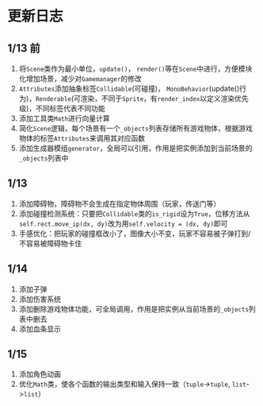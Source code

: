 # 更新日志

## 1/13 前
1. 将`Scene`类作为最小单位，`update()`， `render()`等在`Scene`中进行，方便模块化增加场景，减少对`Gamemanager`的修改
2. `Attributes`添加抽象标签`Collidable`(可碰撞)， `MonoBehavior`(update()行为)，`Renderable`(可渲染，不同于`Sprite`，有`render_index`以定义渲染优先级)，不同标签代表不同功能
3. 添加工具类`Math`进行向量计算
4. 简化`Scene`逻辑，每个场景有一个`_objects`列表存储所有游戏物体，根据游戏物体的标签`Attributes`来调用其对应函数
5. 添加生成器模组`generator`，全局可以引用，作用是把实例添加到当前场景的`_objects`列表中

## 1/13
1. 添加障碍物，障碍物不会生成在指定物体周围（玩家，传送门等）
2. 添加碰撞检测系统：只要把`Collidable`类的`is_rigid`设为`True`，位移方法从`self.rect.move_ip(dx, dy)`改为用`self.velocity = (dx, dy)`即可
3. 手感优化：把玩家的碰撞框改小了，图像大小不变，玩家不容易被子弹打到/不容易被障碍物卡住

## 1/14
1. 添加子弹
2. 添加伤害系统
3. 添加删除游戏物体功能，可全局调用，作用是把实例从当前场景的`_objects`列表中删去
4. 添加血条显示

## 1/15
1. 添加角色动画
2. 优化`Math`类，使各个函数的输出类型和输入保持一致（`tuple`->`tuple`, `list`->`list`）